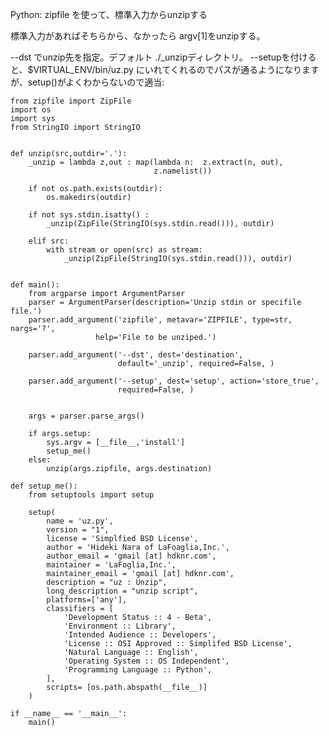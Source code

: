 Python: zipfile を使って、標準入力からunzipする


標準入力があればそちらから、なかったら argv[1]をunzipする。

--dst でunzip先を指定。デフォルト ./_unzipディレクトリ。
--setupを付けると、$VIRTUAL_ENV/bin/uz.py にいれてくれるのでパスが通るようになりますが、setup()がよくわからないので適当:

    from zipfile import ZipFile
    import os
    import sys
    from StringIO import StringIO
    
    
    def unzip(src,outdir='.'):
        _unzip = lambda z,out : map(lambda n:  z.extract(n, out),
                                    z.namelist())
    
        if not os.path.exists(outdir):
            os.makedirs(outdir)
        
        if not sys.stdin.isatty() :
            _unzip(ZipFile(StringIO(sys.stdin.read())), outdir)
        
        elif src:
            with stream or open(src) as stream:
                _unzip(ZipFile(StringIO(sys.stdin.read())), outdir)
        
    
    def main():
        from argparse import ArgumentParser
        parser = ArgumentParser(description='Unzip stdin or specifile file.')
        parser.add_argument('zipfile', metavar='ZIPFILE', type=str, nargs='?',
                       help='File to be unziped.')
    
        parser.add_argument('--dst', dest='destination',
                            default='_unzip', required=False, )
    
        parser.add_argument('--setup', dest='setup', action='store_true',
                            required=False, )
    
    
        args = parser.parse_args()
    
        if args.setup:
            sys.argv = [__file__,'install']
            setup_me() 
        else:
            unzip(args.zipfile, args.destination)
    
    def setup_me():
        from setuptools import setup
    
        setup(
            name = 'uz.py',
            version = "1",
            license = 'Simplfied BSD License',
            author = 'Hideki Nara of LaFoaglia,Inc.',
            author_email = 'gmail [at] hdknr.com',
            maintainer = 'LaFoglia,Inc.',
            maintainer_email = 'gmail [at] hdknr.com',
            description = "uz : Unzip",
            long_description = "unzip script",
            platforms=['any'],
            classifiers = [
                'Development Status :: 4 - Beta',
                'Environment :: Library',
                'Intended Audience :: Developers',
                'License :: OSI Approved :: Simplifed BSD License',
                'Natural Language :: English',
                'Operating System :: OS Independent',
                'Programming Language :: Python',
            ],
            scripts= [os.path.abspath(__file__)]
        )
    
    if __name__ == '__main__':
        main()
